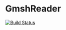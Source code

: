 # GmshReader

[![Build Status](https://github.com/KeitaNakamura/GmshReader.jl/workflows/CI/badge.svg)](https://github.com/KeitaNakamura/GmshReader.jl/actions)
